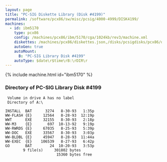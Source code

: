 ```yaml
---
layout: page
title: "PC-SIG Diskette Library (Disk #4199)"
permalink: /software/pcx86/sw/misc/pcsig/4000-4999/DISK4199/
machines:
  - id: ibm5170
    type: pcx86
    config: /machines/pcx86/ibm/5170/cga/1024kb/rev3/machine.xml
    diskettes: /machines/pcx86/diskettes.json,/disks/pcsigdisks/pcx86/diskettes.json
    autoGen: true
    autoMount:
      B: "PC-SIG Library Disk #4199"
    autoType: $date\r$time\rB:\rDIR\r
---
```


{% include machine.html id="ibm5170" %}

### Directory of PC-SIG Library Disk #4199

     Volume in drive A has no label
     Directory of A:\

    INSTALL  BAT      3274   8-30-93   1:35p
    WW-FLASH {E}     12564   8-28-93  12:19p
    WWT      EXE     32155   8-30-93   2:18p
    WW-M3    {E}       697  10-13-92   9:19p
    WW-RWRDS {E}     67035   8-25-93   5:39p
    WW-DOC   EXE     33567   8-30-93   3:03p
    WW-BLDBL {E}     45947   8-28-93  11:44a
    WW-EXEC  {E}    106539   8-27-93   6:42p
    GO       BAT        24  10-20-93   3:53p
            9 file(s)     301802 bytes
                           15360 bytes free
